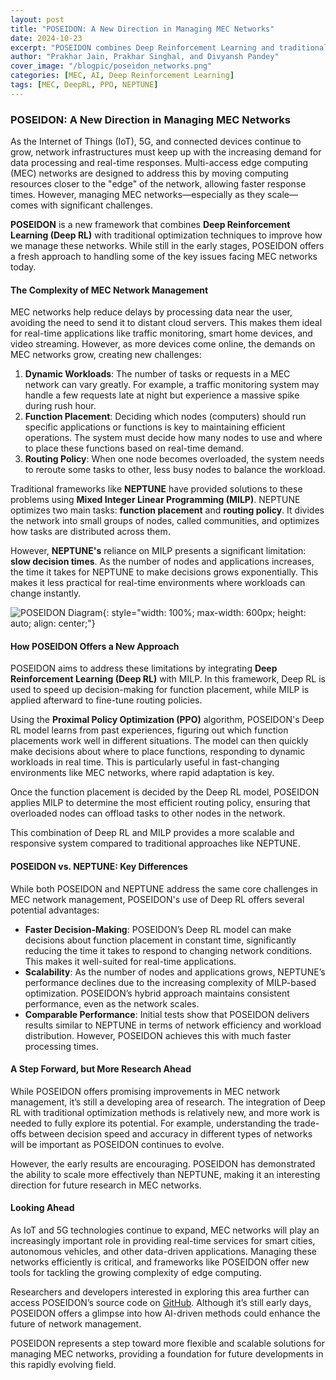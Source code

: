 ```yaml
---
layout: post
title: "POSEIDON: A New Direction in Managing MEC Networks"
date: 2024-10-23
excerpt: "POSEIDON combines Deep Reinforcement Learning and traditional optimization techniques to improve MEC network management."
author: "Prakhar Jain, Prakhar Singhal, and Divyansh Pandey"
cover_image: "/blogpic/poseidon_networks.png"
categories: [MEC, AI, Deep Reinforcement Learning]
tags: [MEC, DeepRL, PPO, NEPTUNE]
---
```




### POSEIDON: A New Direction in Managing MEC Networks

As the Internet of Things (IoT), 5G, and connected devices continue to grow, network infrastructures must keep up with the increasing demand for data processing and real-time responses. Multi-access edge computing (MEC) networks are designed to address this by moving computing resources closer to the "edge" of the network, allowing faster response times. However, managing MEC networks—especially as they scale—comes with significant challenges.

**POSEIDON** is a new framework that combines **Deep Reinforcement Learning (Deep RL)** with traditional optimization techniques to improve how we manage these networks. While still in the early stages, POSEIDON offers a fresh approach to handling some of the key issues facing MEC networks today.

#### The Complexity of MEC Network Management

MEC networks help reduce delays by processing data near the user, avoiding the need to send it to distant cloud servers. This makes them ideal for real-time applications like traffic monitoring, smart home devices, and video streaming. However, as more devices come online, the demands on MEC networks grow, creating new challenges:

1. **Dynamic Workloads**: The number of tasks or requests in a MEC network can vary greatly. For example, a traffic monitoring system may handle a few requests late at night but experience a massive spike during rush hour.
2. **Function Placement**: Deciding which nodes (computers) should run specific applications or functions is key to maintaining efficient operations. The system must decide how many nodes to use and where to place these functions based on real-time demand.
3. **Routing Policy**: When one node becomes overloaded, the system needs to reroute some tasks to other, less busy nodes to balance the workload.

Traditional frameworks like **NEPTUNE** have provided solutions to these problems using **Mixed Integer Linear Programming (MILP)**. NEPTUNE optimizes two main tasks: **function placement** and **routing policy**. It divides the network into small groups of nodes, called communities, and optimizes how tasks are distributed across them.

However, **NEPTUNE's** reliance on MILP presents a significant limitation: **slow decision times**. As the number of nodes and applications increases, the time it takes for NEPTUNE to make decisions grows exponentially. This makes it less practical for real-time environments where workloads can change instantly.

![POSEIDON Diagram](https://hackmd.io/_uploads/HJDJZNBeke.png){: style="width: 100%; max-width: 600px; height: auto; align: center;"}


#### How POSEIDON Offers a New Approach

POSEIDON aims to address these limitations by integrating **Deep Reinforcement Learning (Deep RL)** with MILP. In this framework, Deep RL is used to speed up decision-making for function placement, while MILP is applied afterward to fine-tune routing policies.

Using the **Proximal Policy Optimization (PPO)** algorithm, POSEIDON's Deep RL model learns from past experiences, figuring out which function placements work well in different situations. The model can then quickly make decisions about where to place functions, responding to dynamic workloads in real time. This is particularly useful in fast-changing environments like MEC networks, where rapid adaptation is key.

Once the function placement is decided by the Deep RL model, POSEIDON applies MILP to determine the most efficient routing policy, ensuring that overloaded nodes can offload tasks to other nodes in the network.

This combination of Deep RL and MILP provides a more scalable and responsive system compared to traditional approaches like NEPTUNE.

#### POSEIDON vs. NEPTUNE: Key Differences

While both POSEIDON and NEPTUNE address the same core challenges in MEC network management, POSEIDON's use of Deep RL offers several potential advantages:

- **Faster Decision-Making**: POSEIDON’s Deep RL model can make decisions about function placement in constant time, significantly reducing the time it takes to respond to changing network conditions. This makes it well-suited for real-time applications.
- **Scalability**: As the number of nodes and applications grows, NEPTUNE’s performance declines due to the increasing complexity of MILP-based optimization. POSEIDON’s hybrid approach maintains consistent performance, even as the network scales.
- **Comparable Performance**: Initial tests show that POSEIDON delivers results similar to NEPTUNE in terms of network efficiency and workload distribution. However, POSEIDON achieves this with much faster processing times.

#### A Step Forward, but More Research Ahead

While POSEIDON offers promising improvements in MEC network management, it’s still a developing area of research. The integration of Deep RL with traditional optimization methods is relatively new, and more work is needed to fully explore its potential. For example, understanding the trade-offs between decision speed and accuracy in different types of networks will be important as POSEIDON continues to evolve.

However, the early results are encouraging. POSEIDON has demonstrated the ability to scale more effectively than NEPTUNE, making it an interesting direction for future research in MEC networks.

#### Looking Ahead

As IoT and 5G technologies continue to expand, MEC networks will play an increasingly important role in providing real-time services for smart cities, autonomous vehicles, and other data-driven applications. Managing these networks efficiently is critical, and frameworks like POSEIDON offer new tools for tackling the growing complexity of edge computing.

Researchers and developers interested in exploring this area further can access POSEIDON’s source code on [GitHub](https://github.com/sa4s-serc/poseidon). Although it’s still early days, POSEIDON offers a glimpse into how AI-driven methods could enhance the future of network management.

POSEIDON represents a step toward more flexible and scalable solutions for managing MEC networks, providing a foundation for future developments in this rapidly evolving field.

